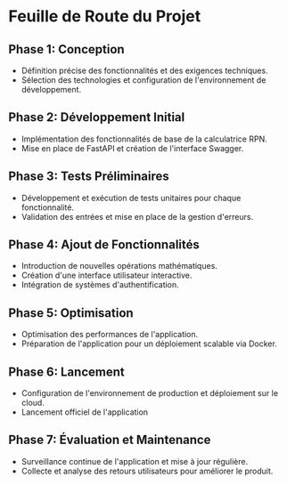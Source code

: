 # Feuille de Route du Projet

## Phase 1: Conception 

- Définition précise des fonctionnalités et des exigences techniques.
- Sélection des technologies et configuration de l'environnement de développement.

## Phase 2: Développement Initial

- Implémentation des fonctionnalités de base de la calculatrice RPN.
- Mise en place de FastAPI et création de l'interface Swagger.

## Phase 3: Tests Préliminaires

- Développement et exécution de tests unitaires pour chaque fonctionnalité.
- Validation des entrées et mise en place de la gestion d'erreurs.

## Phase 4: Ajout de Fonctionnalités

- Introduction de nouvelles opérations mathématiques.
- Création d'une interface utilisateur interactive.
- Intégration de systèmes d'authentification.

## Phase 5: Optimisation

- Optimisation des performances de l'application.
- Préparation de l'application pour un déploiement scalable via Docker.

## Phase 6: Lancement

- Configuration de l'environnement de production et déploiement sur le cloud.
- Lancement officiel de l'application 

## Phase 7: Évaluation et Maintenance

- Surveillance continue de l'application et mise à jour régulière.
- Collecte et analyse des retours utilisateurs pour améliorer le produit.

